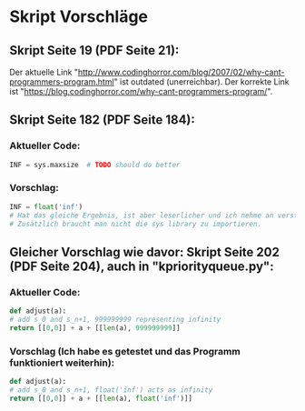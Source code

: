 # Skript Vorschläge

## Skript Seite 19 (PDF Seite 21):
Der aktuelle Link "http://www.codinghorror.com/blog/2007/02/why-cant-programmers-program.html" ist outdated (unerreichbar).
Der korrekte Link ist "https://blog.codinghorror.com/why-cant-programmers-program/".


## Skript Seite 182 (PDF Seite 184):
###	Aktueller Code:
```Python
INF = sys.maxsize  # TODO should do better
```
###	Vorschlag:
```Python
INF = float('inf')  
# Hat das gleiche Ergebnis, ist aber leserlicher und ich nehme an verständlicher.
# Zusätzlich braucht man nicht die sys library zu importieren.
```

## Gleicher Vorschlag wie davor: Skript Seite 202 (PDF Seite 204), auch in "kpriorityqueue.py":

###	Aktueller Code:
```Python
def adjust(a):
# add s_0 and s_n+1, 999999999 representing infinity
return [[0,0]] + a + [[len(a), 999999999]]
```
###	Vorschlag (Ich habe es getestet und das Programm funktioniert weiterhin):
```Python
def adjust(a):
# add s_0 and s_n+1, float('inf') acts as infinity
return [[0,0]] + a + [[len(a), float('inf')]]
```
